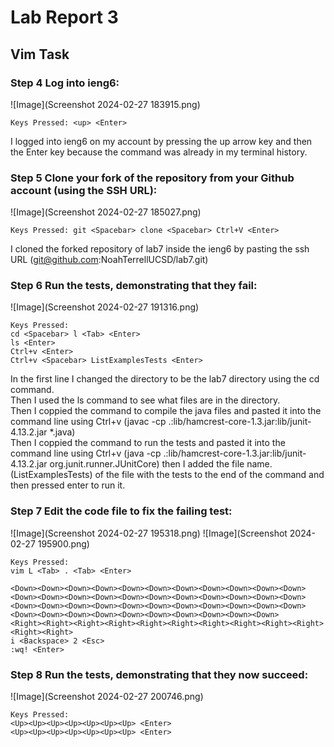 # Lab Report 3
## Vim Task
### Step 4 Log into ieng6:

![Image](Screenshot 2024-02-27 183915.png)
```
Keys Pressed: <up> <Enter>
```
I logged into ieng6 on my account by pressing the up arrow key and then the Enter key because the command was already in my terminal history.

### Step 5 Clone your fork of the repository from your Github account (using the SSH URL):

![Image](Screenshot 2024-02-27 185027.png)
```
Keys Pressed: git <Spacebar> clone <Spacebar> Ctrl+V <Enter>
```
I cloned the forked repository of lab7 inside the ieng6 by pasting the ssh URL (git@github.com:NoahTerrellUCSD/lab7.git)

### Step 6 Run the tests, demonstrating that they fail:

![Image](Screenshot 2024-02-27 191316.png)
```
Keys Pressed:
cd <Spacebar> l <Tab> <Enter>
ls <Enter>
Ctrl+v <Enter>
Ctrl+v <Spacebar> ListExamplesTests <Enter>
```
In the first line I changed the directory to be the lab7 directory using the cd command.<br/>
Then I used the ls command to see what files are in the directory.<br/>
Then I coppied the command to compile the java files and pasted it into the command line using Ctrl+v (javac -cp .:lib/hamcrest-core-1.3.jar:lib/junit-4.13.2.jar *.java)<br/>
Then I coppied the command to run the tests and pasted it into the command line using Ctrl+v (java -cp .:lib/hamcrest-core-1.3.jar:lib/junit-4.13.2.jar org.junit.runner.JUnitCore) then I added the file name. <br/>(ListExamplesTests) of the file with the tests to the end of the command and then pressed enter to run it. 

### Step 7 Edit the code file to fix the failing test:

![Image](Screenshot 2024-02-27 195318.png)
![Image](Screenshot 2024-02-27 195900.png)
```
Keys Pressed:
vim L <Tab> . <Tab> <Enter>

<Down><Down><Down><Down><Down><Down><Down><Down><Down><Down><Down><Down><Down><Down><Down><Down><Down><Down><Down><Down><Down><Down><Down><Down><Down><Down><Down><Down><Down><Down><Down><Down><Down><Down><Down><Down><Down><Down><Down><Down><Down><Down><Down>
<Right><Right><Right><Right><Right><Right><Right><Right><Right><Right><Right><Right>
i <Backspace> 2 <Esc>
:wq! <Enter>
```

### Step 8 Run the tests, demonstrating that they now succeed:

![Image](Screenshot 2024-02-27 200746.png)

```
Keys Pressed:
<Up><Up><Up><Up><Up><Up><Up> <Enter>
<Up><Up><Up><Up><Up><Up><Up> <Enter>




```





